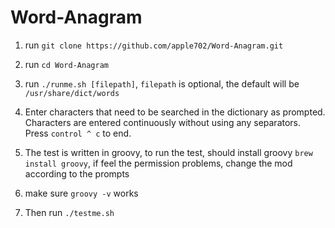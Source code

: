 # Word-Anagram
1. run ```git clone https://github.com/apple702/Word-Anagram.git```
2. run ```cd Word-Anagram```
3. run ```./runme.sh [filepath]```, ```filepath``` is optional, the default will be ```/usr/share/dict/words```
4. Enter characters that need to be searched in the dictionary as prompted. Characters are entered continuously without using any separators. Press ``` control ^ c ``` to end.

5. The test is written in groovy, to run the test, should install groovy ```brew install groovy```, if feel the permission problems, change the mod according to the prompts
6. make sure ```groovy -v``` works
7. Then run ```./testme.sh```
